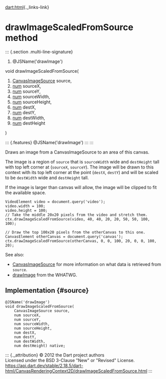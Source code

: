 [dart:html](../../dart-html/dart-html-library){._links-link}

drawImageScaledFromSource method
================================

::: {.section .multi-line-signature}
<div>

1.  \@JSName(\'drawImage\')

</div>

void drawImageScaledFromSource(

1.  [CanvasImageSource](../canvasimagesource-class) source,
2.  [num](../../dart-core/num-class) sourceX,
3.  [num](../../dart-core/num-class) sourceY,
4.  [num](../../dart-core/num-class) sourceWidth,
5.  [num](../../dart-core/num-class) sourceHeight,
6.  [num](../../dart-core/num-class) destX,
7.  [num](../../dart-core/num-class) destY,
8.  [num](../../dart-core/num-class) destWidth,
9.  [num](../../dart-core/num-class) destHeight

)

::: {.features}
\@JSName(\'drawImage\')
:::
:::

Draws an image from a CanvasImageSource to an area of this canvas.

The image is a region of `source` that is `sourceWidth` wide and
`destHeight` tall with top left corner at (`sourceX`, `sourceY`). The
image will be drawn to this context with its top left corner at the
point (`destX`, `destY`) and will be scaled to be `destWidth` wide and
`destHeight` tall.

If the image is larger than canvas will allow, the image will be clipped
to fit the available space.

``` {.language-dart data-language="dart"}
VideoElement video = document.query('video');
video.width = 100;
video.height = 100;
// Take the middle 20x20 pixels from the video and stretch them.
ctx.drawImageScaledFromSource(video, 40, 40, 20, 20, 50, 50, 100, 100);

// Draw the top 100x20 pixels from the otherCanvas to this one.
CanvasElement otherCanvas = document.query('canvas');
ctx.drawImageScaledFromSource(otherCanvas, 0, 0, 100, 20, 0, 0, 100, 20);
```

See also:

-   [CanvasImageSource](../canvasimagesource-class) for more information
    on what data is retrieved from `source`.
-   [drawImage](http://www.whatwg.org/specs/web-apps/current-work/multipage/the-canvas-element.html#dom-context-2d-drawimage)
    from the WHATWG.

Implementation {#source}
--------------

``` {.language-dart data-language="dart"}
@JSName('drawImage')
void drawImageScaledFromSource(
    CanvasImageSource source,
    num sourceX,
    num sourceY,
    num sourceWidth,
    num sourceHeight,
    num destX,
    num destY,
    num destWidth,
    num destHeight) native;
```

::: {._attribution}
© 2012 the Dart project authors\
Licensed under the BSD 3-Clause \"New\" or \"Revised\" License.\
<https://api.dart.dev/stable/2.18.5/dart-html/CanvasRenderingContext2D/drawImageScaledFromSource.html>
:::
